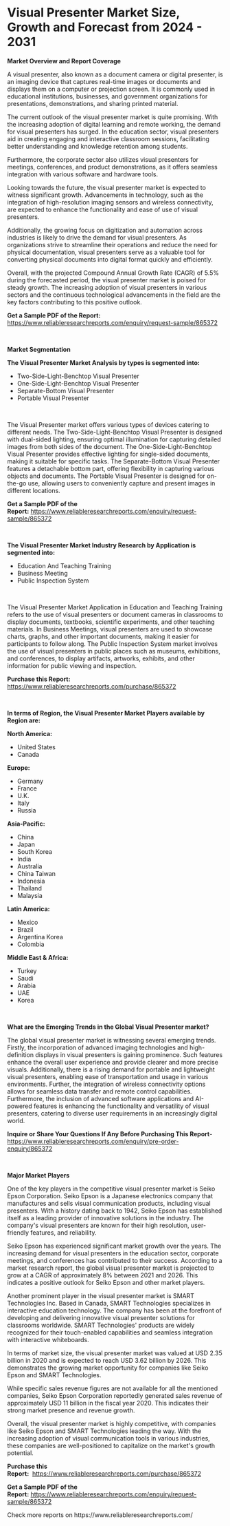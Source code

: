 <p><h1>Visual Presenter Market Size, Growth and Forecast from 2024 - 2031</h1></p><p><strong>Market Overview and Report Coverage</strong></p>
<p><p>A visual presenter, also known as a document camera or digital presenter, is an imaging device that captures real-time images or documents and displays them on a computer or projection screen. It is commonly used in educational institutions, businesses, and government organizations for presentations, demonstrations, and sharing printed material.</p><p>The current outlook of the visual presenter market is quite promising. With the increasing adoption of digital learning and remote working, the demand for visual presenters has surged. In the education sector, visual presenters aid in creating engaging and interactive classroom sessions, facilitating better understanding and knowledge retention among students.</p><p>Furthermore, the corporate sector also utilizes visual presenters for meetings, conferences, and product demonstrations, as it offers seamless integration with various software and hardware tools.</p><p>Looking towards the future, the visual presenter market is expected to witness significant growth. Advancements in technology, such as the integration of high-resolution imaging sensors and wireless connectivity, are expected to enhance the functionality and ease of use of visual presenters.</p><p>Additionally, the growing focus on digitization and automation across industries is likely to drive the demand for visual presenters. As organizations strive to streamline their operations and reduce the need for physical documentation, visual presenters serve as a valuable tool for converting physical documents into digital format quickly and efficiently.</p><p>Overall, with the projected Compound Annual Growth Rate (CAGR) of 5.5% during the forecasted period, the visual presenter market is poised for steady growth. The increasing adoption of visual presenters in various sectors and the continuous technological advancements in the field are the key factors contributing to this positive outlook.</p></p>
<p><strong>Get a Sample PDF of the Report:</strong> <a href="https://www.reliableresearchreports.com/enquiry/request-sample/865372">https://www.reliableresearchreports.com/enquiry/request-sample/865372</a></p>
<p>&nbsp;</p>
<p><strong>Market Segmentation</strong></p>
<p><strong>The Visual Presenter Market Analysis by types is segmented into:</strong></p>
<p><ul><li>Two-Side-Light-Benchtop Visual Presenter</li><li>One-Side-Light-Benchtop Visual Presenter</li><li>Separate-Bottom Visual Presenter</li><li>Portable Visual Presenter</li></ul></p>
<p>&nbsp;</p>
<p><p>The Visual Presenter market offers various types of devices catering to different needs. The Two-Side-Light-Benchtop Visual Presenter is designed with dual-sided lighting, ensuring optimal illumination for capturing detailed images from both sides of the document. The One-Side-Light-Benchtop Visual Presenter provides effective lighting for single-sided documents, making it suitable for specific tasks. The Separate-Bottom Visual Presenter features a detachable bottom part, offering flexibility in capturing various objects and documents. The Portable Visual Presenter is designed for on-the-go use, allowing users to conveniently capture and present images in different locations.</p></p>
<p><strong>Get a Sample PDF of the Report:</strong>&nbsp;<a href="https://www.reliableresearchreports.com/enquiry/request-sample/865372">https://www.reliableresearchreports.com/enquiry/request-sample/865372</a></p>
<p>&nbsp;</p>
<p><strong>The Visual Presenter Market Industry Research by Application is segmented into:</strong></p>
<p><ul><li>Education And Teaching Training</li><li>Business Meeting</li><li>Public Inspection System</li></ul></p>
<p>&nbsp;</p>
<p><p>The Visual Presenter Market Application in Education and Teaching Training refers to the use of visual presenters or document cameras in classrooms to display documents, textbooks, scientific experiments, and other teaching materials. In Business Meetings, visual presenters are used to showcase charts, graphs, and other important documents, making it easier for participants to follow along. The Public Inspection System market involves the use of visual presenters in public places such as museums, exhibitions, and conferences, to display artifacts, artworks, exhibits, and other information for public viewing and inspection.</p></p>
<p><strong>Purchase this Report:</strong>&nbsp; <a href="https://www.reliableresearchreports.com/purchase/865372">https://www.reliableresearchreports.com/purchase/865372</a></p>
<p>&nbsp;</p>
<p><strong>In terms of Region, the Visual Presenter Market Players available by Region are:</strong></p>
<p>
    <p> <strong> North America: </strong>
        <ul>
            <li>United States</li>
            <li>Canada</li>
        </ul>
        </p> 
    <p> <strong> Europe: </strong>
        <ul>
            <li>Germany</li>
            <li>France</li>
            <li>U.K.</li>
            <li>Italy</li>
            <li>Russia</li>
        </ul>
        </p> 
    <p> <strong> Asia-Pacific: </strong>
        <ul>
            <li>China</li>
            <li>Japan</li>
            <li>South Korea</li>
            <li>India</li>
            <li>Australia</li>
            <li>China Taiwan</li>
            <li>Indonesia</li>
            <li>Thailand</li>
            <li>Malaysia</li>
        </ul>
        </p> 
    <p> <strong> Latin America: </strong>
        <ul>
            <li>Mexico</li>
            <li>Brazil</li>
            <li>Argentina Korea</li>
            <li>Colombia</li>
        </ul>
        </p> 
    <p> <strong> Middle East & Africa: </strong>
        <ul>
            <li>Turkey</li>
            <li>Saudi</li>
            <li>Arabia</li>
            <li>UAE</li>
            <li>Korea</li>
        </ul>
    </p>
    </p>
<p>&nbsp;</p>
<p><strong>What are the Emerging Trends in the Global Visual Presenter market?</strong></p>
<p><p>The global visual presenter market is witnessing several emerging trends. Firstly, the incorporation of advanced imaging technologies and high-definition displays in visual presenters is gaining prominence. Such features enhance the overall user experience and provide clearer and more precise visuals. Additionally, there is a rising demand for portable and lightweight visual presenters, enabling ease of transportation and usage in various environments. Further, the integration of wireless connectivity options allows for seamless data transfer and remote control capabilities. Furthermore, the inclusion of advanced software applications and AI-powered features is enhancing the functionality and versatility of visual presenters, catering to diverse user requirements in an increasingly digital world.</p></p>
<p><strong>Inquire or Share Your Questions If Any Before Purchasing This Report</strong>- <a href="https://www.reliableresearchreports.com/enquiry/pre-order-enquiry/865372">https://www.reliableresearchreports.com/enquiry/pre-order-enquiry/865372</a></p>
<p>&nbsp;</p>
<p><strong>Major Market Players</strong></p>
<p><p>One of the key players in the competitive visual presenter market is Seiko Epson Corporation. Seiko Epson is a Japanese electronics company that manufactures and sells visual communication products, including visual presenters. With a history dating back to 1942, Seiko Epson has established itself as a leading provider of innovative solutions in the industry. The company's visual presenters are known for their high resolution, user-friendly features, and reliability. </p><p>Seiko Epson has experienced significant market growth over the years. The increasing demand for visual presenters in the education sector, corporate meetings, and conferences has contributed to their success. According to a market research report, the global visual presenter market is projected to grow at a CAGR of approximately 8% between 2021 and 2026. This indicates a positive outlook for Seiko Epson and other market players.</p><p>Another prominent player in the visual presenter market is SMART Technologies Inc. Based in Canada, SMART Technologies specializes in interactive education technology. The company has been at the forefront of developing and delivering innovative visual presenter solutions for classrooms worldwide. SMART Technologies' products are widely recognized for their touch-enabled capabilities and seamless integration with interactive whiteboards.</p><p>In terms of market size, the visual presenter market was valued at USD 2.35 billion in 2020 and is expected to reach USD 3.62 billion by 2026. This demonstrates the growing market opportunity for companies like Seiko Epson and SMART Technologies.</p><p>While specific sales revenue figures are not available for all the mentioned companies, Seiko Epson Corporation reportedly generated sales revenue of approximately USD 11 billion in the fiscal year 2020. This indicates their strong market presence and revenue growth.</p><p>Overall, the visual presenter market is highly competitive, with companies like Seiko Epson and SMART Technologies leading the way. With the increasing adoption of visual communication tools in various industries, these companies are well-positioned to capitalize on the market's growth potential.</p></p>
<p><strong>Purchase this Report:</strong>&nbsp;&nbsp;<a href="https://www.reliableresearchreports.com/purchase/865372">https://www.reliableresearchreports.com/purchase/865372</a></p>
<p></p>
<p><strong>Get a Sample PDF of the Report:</strong>&nbsp;<a href="https://www.reliableresearchreports.com/enquiry/request-sample/865372">https://www.reliableresearchreports.com/enquiry/request-sample/865372</a></p>
<p>Check more reports on https://www.reliableresearchreports.com/</p>